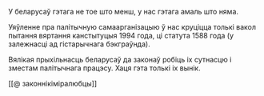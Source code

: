 У беларусаў гэтага не тое што менш, у нас гэтага амаль што няма.  
  
Уяўленне пра палітычную самаарганізацыю ў нас круціцца толькі вакол пытання вяртання канстытуцыя 1994 года, ці статута 1588 года (у залежнасці ад гістарычнага бэкграўнда).  
  
Вялікая прыхільнасць беларусаў да законаў робіць іх сутнасцю і зместам палітычнага працэсу. Хаця гэта толькі іх вынік.

[[@ законнікіміралюбцы]]
